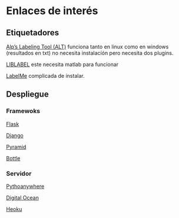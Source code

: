 
# Enlaces de interés
## Etiquetadores
[Alp’s Labeling Tool (ALT)](https://alpslabel.wordpress.com/2017/01/26/alt/) funciona tanto en linux como en windows (resultados en txt)
no necesita instalacíón pero necesita dos plugins.

[LIBLABEL](http://www.cvlibs.net/software/liblabel/) este necesita matlab para funcionar

[LabelMe](http://labelme2.csail.mit.edu/Release3.0/index.php?alreadyexists=2) complicada de instalar.

## Despliegue

### Framewoks
[Flask](http://flask.pocoo.org/)

[Django](https://www.djangoproject.com/) 

[Pyramid](https://trypyramid.com/)

[Bottle](https://bottlepy.org/docs/dev/)


### Servidor
[Pythoanywhere](https://www.pythonanywhere.com/) 

[Digital Ocean](https://www.digitalocean.com/?ref=stackshare)

[Heoku](https://www.heroku.com/?ref=stackshare)
